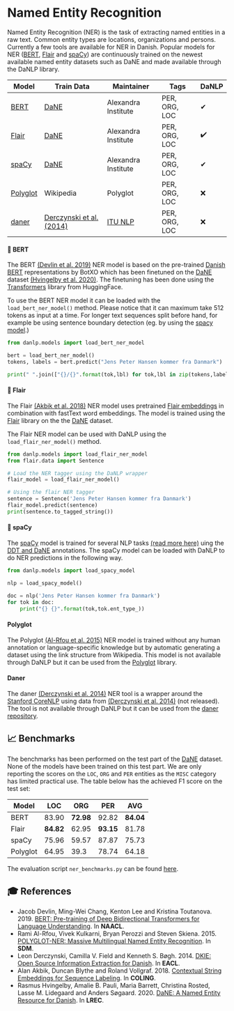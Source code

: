 Named Entity Recognition
========================
Named Entity Recognition (NER) is the task of extracting named entities in a raw text. 
Common entity types are locations, organizations and persons. Currently a few
tools are available for NER in Danish. Popular models for NER
([BERT](https://huggingface.co/transformers/index.html),
[Flair](https://github.com/flairNLP/flair) and [spaCy](https://spacy.io/))
are continuously trained on the newest available named entity datasets such as DaNE
and made available through the DaNLP library.

| Model | Train Data | Maintainer | Tags | DaNLP |
|-------|-------|------------|------|-------|
| [BERT](https://github.com/alexandrainst/danlp/blob/master/docs/models/ner.md#bert) | [DaNE](https://github.com/alexandrainst/danlp/blob/master/docs/datasets.md#danish-dependency-treebank-dane) | Alexandra Institute | PER, ORG, LOC | ✔ |
| [Flair](https://github.com/alexandrainst/danlp/blob/master/docs/models/ner.md#flair) | [DaNE](https://github.com/alexandrainst/danlp/blob/master/docs/datasets.md#danish-dependency-treebank-dane) | Alexandra Institute | PER, ORG, LOC | ✔️ |
| [spaCy](https://github.com/alexandrainst/danlp/blob/master/docs/models/ner.md#spacy) | [DaNE](https://github.com/alexandrainst/danlp/blob/master/docs/datasets.md#danish-dependency-treebank-dane) | Alexandra Institute | PER, ORG, LOC | ✔ |
| [Polyglot](https://polyglot.readthedocs.io/en/latest/POS.html/#) | Wikipedia | Polyglot | PER, ORG, LOC | ❌ |
| [daner](https://github.com/ITUnlp/daner) | [Derczynski et al. (2014)](https://www.aclweb.org/anthology/E14-2016) | [ITU NLP](https://nlp.itu.dk/) | PER, ORG, LOC | ❌ |

#### 🔧 BERT
The BERT [(Devlin et al. 2019)](https://www.aclweb.org/anthology/N19-1423/) NER model is based on the pre-trained [Danish BERT](https://github.com/botxo/nordic_bert) representations by BotXO which 
has been finetuned on the [DaNE](https://github.com/alexandrainst/danlp/blob/master/docs/datasets.md#danish-dependency-treebank-dane) 
dataset [(Hvingelby et al. 2020)](http://www.lrec-conf.org/proceedings/lrec2020/pdf/2020.lrec-1.565.pdf). The finetuning has been done using the [Transformers](https://github.com/huggingface/transformers) library from HuggingFace.

To use the BERT NER model it can be loaded with the `load_bert_ner_model()` method. Please notice that it can maximum take 512 tokens as input at a time. For longer text sequences split before hand, for example be using sentence boundary detection (eg. by using the [spacy model](https://github.com/alexandrainst/danlp/blob/master/docs/spacy.md ).) 
```python
from danlp.models import load_bert_ner_model

bert = load_bert_ner_model()
tokens, labels = bert.predict("Jens Peter Hansen kommer fra Danmark")

print(" ".join(["{}/{}".format(tok,lbl) for tok,lbl in zip(tokens,labels)]))
```


#### 🔧 Flair
The Flair [(Akbik et al. 2018)](https://www.aclweb.org/anthology/C18-1139/) NER model
uses pretrained [Flair embeddings](https://github.com/alexandrainst/danlp/blob/master/docs/models/embeddings.md#-training-details-for-flair-embeddings)
in combination with fastText word embeddings. The model is trained using the [Flair](https://github.com/flairNLP/flair)
 library on the the [DaNE](https://github.com/alexandrainst/danlp/blob/master/docs/datasets.md#danish-dependency-treebank-dane) dataset.

The Flair NER model can be used with DaNLP using the `load_flair_ner_model()` method.
```python
from danlp.models import load_flair_ner_model
from flair.data import Sentence

# Load the NER tagger using the DaNLP wrapper
flair_model = load_flair_ner_model()

# Using the flair NER tagger
sentence = Sentence('Jens Peter Hansen kommer fra Danmark') 
flair_model.predict(sentence) 
print(sentence.to_tagged_string())
```

#### 🔧 spaCy
The [spaCy](https://spacy.io/) model is trained for several NLP tasks [(read more here)](https://github.com/alexandrainst/danlp/blob/master/docs/spacy.md) uing the [DDT and DaNE](https://github.com/alexandrainst/danlp/blob/master/docs/datasets.md#danish-dependency-treebank-dane) annotations.
The spaCy model can be loaded with DaNLP to do NER predictions in the following way.
```python
from danlp.models import load_spacy_model

nlp = load_spacy_model()

doc = nlp('Jens Peter Hansen kommer fra Danmark') 
for tok in doc:
    print("{} {}".format(tok,tok.ent_type_))
```

#### Polyglot
The Polyglot [(Al-Rfou et al. 2015)](https://arxiv.org/abs/1410.3791) NER model
is  trained without any human annotation or language-specific knowledge but 
by automatic generating a dataset using the link structure from Wikipedia.
This model is not available through DaNLP but it can be used from the 
[Polyglot](https://github.com/aboSamoor/polyglot) library.

#### Daner
The daner [(Derczynski et al. 2014)](https://www.aclweb.org/anthology/E14-2016) NER tool
is a wrapper around the [Stanford CoreNLP](https://stanfordnlp.github.io/CoreNLP/) 
using data from [(Derczynski et al. 2014)](https://www.aclweb.org/anthology/E14-2016) (not released).
The tool is not available through DaNLP but it can be used from the [daner repository](https://github.com/ITUnlp/daner).

## 📈 Benchmarks
The benchmarks has been performed on the test part of the
[DaNE](https://github.com/alexandrainst/danlp/blob/master/docs/datasets.md#danish-dependency-treebank-dane) dataset.
None of the models have been trained on this test part. We are only reporting the scores on the `LOC`, `ORG` and `PER` entities as the `MISC` category has limited practical use.
The table below has the achieved F1 score on the test set:

| Model |   LOC | ORG | PER | AVG |
|-------|-------|-----|-----|-----|
| BERT | 83.90 | **72.98** | 92.82 | **84.04** |
| Flair | **84.82** | 62.95 | **93.15** | 81.78 |
| spaCy | 75.96 | 59.57 | 87.87 | 75.73 |
| Polyglot | 64.95 | 39.3 | 78.74 | 64.18 |

The evaluation script `ner_benchmarks.py` can be found [here](https://github.com/alexandrainst/danlp/blob/master/examples/benchmarks/ner_benchmarks.py).



## 🎓 References
- Jacob Devlin, Ming-Wei Chang, Kenton Lee and Kristina Toutanova. 2019. [BERT: Pre-training of Deep Bidirectional Transformers for Language Understanding](https://www.aclweb.org/anthology/N19-1423/). In **NAACL**.
- Rami Al-Rfou, Vivek Kulkarni, Bryan Perozzi and Steven Skiena. 2015. [POLYGLOT-NER: Massive Multilingual Named Entity Recognition](https://arxiv.org/abs/1410.3791). In **SDM**.
- Leon Derczynski, Camilla V. Field and Kenneth S. Bøgh. 2014. [DKIE: Open Source Information Extraction for Danish](https://www.aclweb.org/anthology/E14-2016). In **EACL**.
- Alan Akbik, Duncan Blythe and Roland Vollgraf. 2018. [Contextual String Embeddings for Sequence Labeling](https://www.aclweb.org/anthology/C18-1139/). In **COLING**.
- Rasmus Hvingelby, Amalie B. Pauli, Maria Barrett, Christina Rosted, Lasse M. Lidegaard and Anders Søgaard. 2020. [DaNE: A Named Entity Resource for Danish](http://www.lrec-conf.org/proceedings/lrec2020/pdf/2020.lrec-1.565.pdf). In **LREC**.
